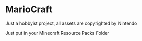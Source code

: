 # MarioCraft
Just a hobbyist project, all assets are copyrighted by Nintendo

Just put in your Minecraft Resource Packs Folder
